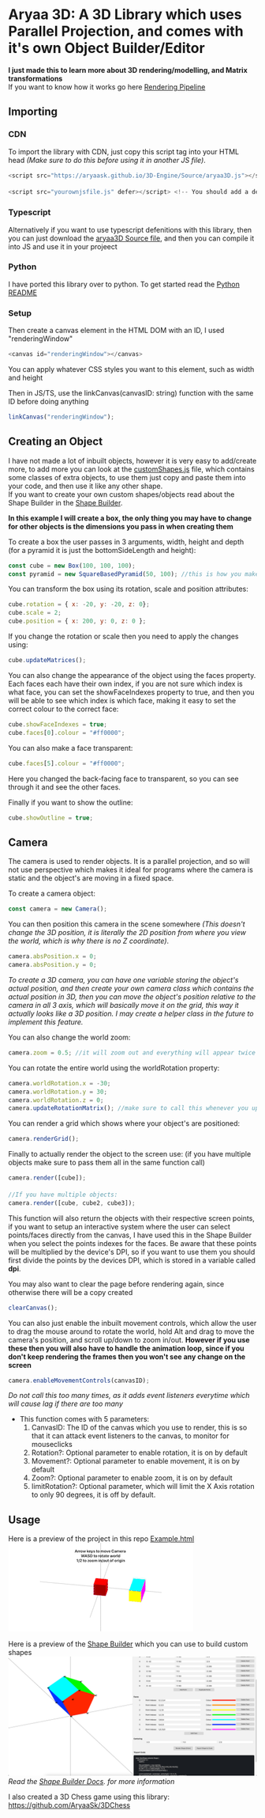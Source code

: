 # Aryaa 3D: A 3D Library which uses Parallel Projection, and comes with it's own Object Builder/Editor

**I just made this to learn more about 3D rendering/modelling, and Matrix transformations**\
If you want to know how it works go here [Rendering Pipeline](Docs/Pipeline.md)

## Importing
### CDN
To import the library with CDN, just copy this script tag into your HTML head *(Make sure to do this before using it in another JS file)*.
```javascript
<script src="https://aryaask.github.io/3D-Engine/Source/aryaa3D.js"></script>

<script src="yourownjsfile.js" defer></script> <!-- You should add a defer tag on your own file, since you will need to wait for the canvas element to load into the DOM -->
```
### Typescript
Alternatively if you want to use typescript defenitions with this library, then you can just download the [aryaa3D Source file](Source/aryaa3D.ts), and then you can compile it into JS and use it in your projeect
### Python
I have ported this library over to python. To get started read the [Python README](PythonPort/README.md)


### Setup
Then create a canvas element in the HTML DOM with an ID, I used "renderingWindow"
```javascript
<canvas id="renderingWindow"></canvas>
```
You can apply whatever CSS styles you want to this element, such as width and height

Then in JS/TS, use the linkCanvas(canvasID: string) function with the same ID before doing anything
```javascript
linkCanvas("renderingWindow");
```

## Creating an Object
I have not made a lot of inbuilt objects, however it is very easy to add/create more, to add more you can look at the [customShapes.js](ShapeBuilder/customShapes.js) file, which contains some classes of extra objects, to use them just copy and paste them into your code, and then use it like any other shape.\
If you want to create your own custom shapes/objects read about the Shape Builder in the [Shape Builder](Docs/buildingShapes.md).

**In this example I will create a box, the only thing you may have to change for other objects is the dimensions you pass in when creating them**

To create a box the user passes in 3 arguments, width, height and depth (for a pyramid it is just the bottomSideLength and height):
```javascript
const cube = new Box(100, 100, 100);
const pyramid = new SquareBasedPyramid(50, 100); //this is how you make a pyramid
```

You can transform the box using its rotation, scale and position attributes:
```javascript
cube.rotation = { x: -20, y: -20, z: 0};
cube.scale = 2;
cube.position = { x: 200, y: 0, z: 0 };
```

If you change the rotation or scale then you need to apply the changes using:
```javascript
cube.updateMatrices();
```

You can also change the appearance of the object using the faces property. Each faces each have their own index, if you are not sure which index is what face, you can set the showFaceIndexes property to true, and then you will be able to see which index is which face, making it easy to set the correct colour to the correct face:
```javascript
cube.showFaceIndexes = true;
cube.faces[0].colour = "#ff0000";
```

You can also make a face transparent:
```javascript
cube.faces[5].colour = "#ff0000";
```
Here you changed the back-facing face to transparent, so you can see through it and see the other faces.

Finally if you want to show the outline:
```javascript
cube.showOutline = true;
```

## Camera
The camera is used to render objects. It is a parallel projection, and so will not use perspective which makes it ideal for programs where the camera is static and the object's are moving in a fixed space.
 
To create a camera object:
```javascript
const camera = new Camera();
```

You can then position this camera in the scene somewhere *(This doesn't change the 3D position, it is literally the 2D position from where you view the world, which is why there is no Z coordinate)*.
```javascript
camera.absPosition.x = 0;
camera.absPosition.y = 0;
```
*To create a 3D camera, you can have one variable storing the object's actual position, and then create your own camera class which contains the actual position in 3D, then you can move the object's position relative to the camera in all 3 axis, which will basically move it on the grid, this way it actually looks like a 3D position. I may create a helper class in the future to implement this feature.*

You can also change the world zoom:
```javascript
camera.zoom = 0.5; //it will zoom out and everything will appear twice as small
```

You can rotate the entire world using the worldRotation property:
```javascript
camera.worldRotation.x = -30;
camera.worldRotation.y = 30;
camera.worldRotation.z = 0;
camera.updateRotationMatrix(); //make sure to call this whenever you update the worldRotation
```

You can render a grid which shows where your object's are positioned:
```javascript
camera.renderGrid();
```

Finally to actually render the object to the screen use: (if you have multiple objects make sure to pass them all in the same function call)
```javascript
camera.render([cube]);

//If you have multiple objects:
camera.render([cube, cube2, cube3]);
```
This function will also return the objects with their respective screen points, if you want to setup an interactive system where the user can select points/faces directly from the canvas, I have used this in the Shape Builder when you select the points indexes for the faces. Be aware that these points will be multiplied by the device's DPI, so if you want to use them you should first divide the points by the devices DPI, which is stored in a variable called **dpi**.

You may also want to clear the page before rendering again, since otherwise there will be a copy created
```javascript
clearCanvas();
```

You can also just enable the inbuilt movement controls, which allow the user to drag the mouse around to rotate the world, hold Alt and drag to move the camera's position, and scroll up/down to zoom in/out. **However if you use these then you will also have to handle the animation loop, since if you don't keep rendering the frames then you won't see any change on the screen**
```javascript
camera.enableMovementControls(canvasID);
```
*Do not call this too many times, as it adds event listeners everytime which will cause lag if there are too many*
- This function comes with 5 parameters:
    1. CanvasID: The ID of the canvas which you use to render, this is so that it can attack event listeners to the canvas, to monitor for mouseclicks
    2. Rotation?: Optional parameter to enable rotation, it is on by default
    3. Movement?: Optional parameter to enable movement, it is on by default
    4. Zoom?: Optional parameter to enable zoom, it is on by default
    5. limitRotation?: Optional parameter, which will limit the X Axis rotation to only 90 degrees, it is off by default.

## Usage
Here is a preview of the project in this repo [Example.html](https://aryaask.github.io/3D-Engine/Previews/example.html)\
![Preview Gif](https://github.com/AryaaSk/3D-Engine/blob/master/Previews/3DEngineDemo.gif?raw=true)

Here is a preview of the [Shape Builder](https://aryaask.github.io/3D-Engine/ShapeBuilder/) which you can use to build custom shapes\
![Shape Builder Preview](https://github.com/AryaaSk/3D-Engine/blob/master/Previews/ShapeBuilderPreview2.png?raw=true)\
*Read the [Shape Builder Docs](Docs/buildingShapes.md). for more information*

I also created a 3D Chess game using this library: https://github.com/AryaaSk/3DChess